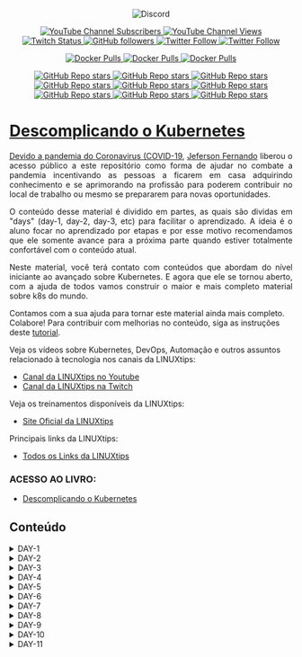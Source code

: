 <p align="center">
<img alt="Discord" src="https://img.shields.io/discord/769953234965889026?label=Pessoas%20no%20Discord&style=plastic">
</p>

<p align="center">
  <a href="http://youtube.com/linuxtips?sub_confirmation=1">
    <img alt="YouTube Channel Subscribers" src="https://img.shields.io/youtube/channel/subscribers/UCJnKVGmXRXrH49Tvrx5X0Sw?style=social">
  </a>
  <a href="http://youtube.com/linuxtips?sub_confirmation=1">
    <img alt="YouTube Channel Views" src="https://img.shields.io/youtube/channel/views/UCJnKVGmXRXrH49Tvrx5X0Sw?style=social">
  </a>
  <a href="http://twitch.tv/linuxtips?sub_confirmation=1">
    <img alt="Twitch Status" src="https://img.shields.io/twitch/status/linuxtips?style=social">
  </a>
  <a href="http://github.com/badtuxx">
    <img alt="GitHub followers" src="https://img.shields.io/github/followers/badtuxx?style=social">
  </a>
  <a href="http://twitter.com/badtux_">
    <img alt="Twitter Follow" src="https://img.shields.io/twitter/follow/badtux_?style=social">
  </a>
  <a href="http://twitter.com/linuxtipsbr">
    <img alt="Twitter Follow" src="https://img.shields.io/twitter/follow/LINUXtipsBR?style=social">
  </a>
</p>

<p align="center">
  <a href="https://hub.docker.com/r/linuxtips/alertmanager_alpine">
    <img alt="Docker Pulls" src="https://img.shields.io/docker/pulls/linuxtips/alertmanager_alpine?label=alertmanager_alpine%20image%20pulls&style=plastic">
  </a>
  <a href="https://hub.docker.com/r/linuxtips/prometheus_alpine">
    <img alt="Docker Pulls" src="https://img.shields.io/docker/pulls/linuxtips/prometheus_alpine?label=prometheus_alpine%20image%20pulls&style=plastic">
  </a>
  <a href="https://hub.docker.com/r/linuxtips/node-exporter_alpine">
    <img alt="Docker Pulls" src="https://img.shields.io/docker/pulls/linuxtips/node-exporter_alpine?label=node-exporter_alpine%20image%20pulls&style=plastic">
  </a>
</p>

<p align="center">
  <a href="https://github.com/badtuxx/DescomplicandoKubernetes">
    <img alt="GitHub Repo stars" src="https://img.shields.io/github/stars/badtuxx/descomplicandokubernetes?label=Descomplicando%20Kubernetes&style=social">
  </a>
  <a href="https://github.com/badtuxx/descomplicandoDocker">
    <img alt="GitHub Repo stars" src="https://img.shields.io/github/stars/badtuxx/descomplicandoDocker?label=Descomplicando%20Docker&style=social">
  </a>
  <a href="https://github.com/badtuxx/descomplicandoPrometheus">
    <img alt="GitHub Repo stars" src="https://img.shields.io/github/stars/badtuxx/descomplicandoPrometheus?label=Descomplicando%20Prometheus&style=social">
  </a>
  <a href="https://github.com/badtuxx/CertifiedContainersExpert">
    <img alt="GitHub Repo stars" src="https://img.shields.io/github/stars/badtuxx/CertifiedContainersExpert?label=CertifiedContainersExpert&style=social">
  </a>
  <a href="https://github.com/badtuxx/DescomplicandoGit">
    <img alt="GitHub Repo stars" src="https://img.shields.io/github/stars/badtuxx/DescomplicandoGit?label=Descomplicando%20Git&style=social">
  </a>
  <a href="https://github.com/badtuxx/DescomplicandoArgoCD">
    <img alt="GitHub Repo stars" src="https://img.shields.io/github/stars/badtuxx/DescomplicandoArgoCD?label=Descomplicando%20ArgoCD&style=social">
  </a>
  <a href="https://github.com/badtuxx/Giropops-Monitoring">
    <img alt="GitHub Repo stars" src="https://img.shields.io/github/stars/badtuxx/Giropops-Monitoring?label=Giropops%20Monitoring&style=social">
  </a>
  <a href="https://github.com/badtuxx/DescomplicandoHelm">
    <img alt="GitHub Repo stars" src="https://img.shields.io/github/stars/badtuxx/DescomplicandoHelm?label=Descomplicando%20Helm&style=social">
  </a>
                <a href="https://github.com/badtuxx/convencendo-seu-chefe">
    <img alt="GitHub Repo stars" src="https://img.shields.io/github/stars/badtuxx/convencendo-seu-chefe?label=convencendo-seu-chefe&style=social">
</p>

# Descomplicando o Kubernetes


<p align="justify">Devido a pandemia do <a href="https://coronavirus.jhu.edu/map.html">Coronavirus (COVID-19</a>, <a href="https://twitter.com/badtux_">Jeferson Fernando</a> liberou o acesso público a este repositório como forma de ajudar no combate a pandemia incentivando as pessoas a ficarem em casa adquirindo conhecimento e se aprimorando na profissão para poderem contribuir no local de trabalho ou mesmo se prepararem para novas oportunidades.</p>

<p align="justify">O conteúdo desse material é dividido em partes, as quais são dividas em "days" (day-1, day-2, day-3, etc) para facilitar o aprendizado. A ideia é o aluno focar no aprendizado por etapas e por esse motivo recomendamos que ele somente avance para a próxima parte quando estiver totalmente confortável com o conteúdo atual.</p>

<p align="justify">Neste material, você terá contato com conteúdos que abordam do nível iniciante ao avançado sobre Kubernetes. E agora que ele se tornou aberto, com a ajuda de todos vamos construir o maior e mais completo material sobre k8s do mundo.</p>

Contamos com a sua ajuda para tornar este material ainda mais completo. Colabore! Para contribuir com melhorias no conteúdo, siga as instruções deste [tutorial](pt/CONTRIBUTING.md).

Veja os vídeos sobre Kubernetes, DevOps, Automação e outros assuntos relacionado à tecnologia nos canais da LINUXtips:

* [Canal da LINUXtips no Youtube](https://www.youtube.com/LINUXtips)
* [Canal da LINUXtips na Twitch](https://www.twitch.com/LINUXtips)

Veja os treinamentos disponíveis da LINUXtips:

* [Site Oficial da LINUXtips](https://linuxtips.io)


Principais links da LINUXtips:

* [Todos os Links da LINUXtips](https://linktr.ee/LINUXtips)

### ACESSO AO LIVRO:

* [Descomplicando o Kubernetes](https://livro.descomplicandokubernetes.com.br)



## Conteúdo

<details>
<summary>DAY-1</summary>

- [DAY-1](pt/day_one/README.md#day-1)
  - [O quê preciso saber antes de começar?](pt/day_one/README.md#o-quê-preciso-saber-antes-de-começar)
  - [Inicio da aula do Day-1](pt/day_one/README.md#inicio-da-aula-do-day-1)
    - [Qual a distro GNU/Linux que devo usar?](pt/day_one/README.md#qual-a-distro-gnu/linux-que-devo-usar?)
    - [Alguns sites que devemos visitar](pt/day_one/README.md#alguns-sites-que-devemos-visitar)
    - [O Container Engine](pt/day_one/README.md#o-container-engine)
    - [OCI - Open Container Initiative](pt/day_one/README.md#oci---open-container-initiative)
    - [O Container Runtime](pt/day_one/README.md#o-container-runtime)
    - [O que é o Kubernetes?](pt/day_one/README.md#o-que-é-o-kubernetes?)
      - [Arquitetura do k8s](pt/day_one/README.md#arquitetura-do-k8s)
    - [Instalando e customizando o Kubectl](pt/day_one/README.md#instalando-e-customizando-o-kubectl)
      - [Instalação do Kubectl no GNU/Linux](pt/day_one/README.md#instalação-do-kubectl-no-gnu/linux)
      - [Instalação do Kubectl no MacOS](pt/day_one/README.md#instalação-do-kubectl-no-macos)
      - [Instalação do Kubectl no Windows](pt/day_one/README.md#instalação-do-kubectl-no-windows)
      - [Customizando o kubectl](pt/day_one/README.md#customizando-o-kubectl)
      - [Auto-complete do kubectl](pt/day_one/README.md#auto-complete-do-kubectl)
      - [Criando um alias para o kubectl](pt/day_one/README.md#criando-um-alias-para-o-kubectl)
    - [Criando um cluster Kubernetes](pt/day_one/README.md#criando-um-cluster-kubernetes)
      - [Criando o cluster em sua máquina local](pt/day_one/README.md#criando-o-cluster-em-sua-máquina-local)
        - [Minikube](pt/day_one/README.md#minikube)
          - [Requisitos básicos para o Minikube](pt/day_one/README.md#requisitos-básicos-para-o-minikube)
          - [Instalação do Minikube no GNU/Linux](pt/day_one/README.md#instalação-do-minikube-no-gnu/linux)
          - [Instalação do Minikube no MacOS](pt/day_one/README.md#instalação-do-minikube-no-macos)
          - [Instalação do Minikube no Microsoft Windows](pt/day_one/README.md#instalação-do-minikube-no-microsoft-windows)
          - [Iniciando, parando e excluindo o Minikube](pt/day_one/README.md#iniciando,-parando-e-excluindo-o-minikube)
          - [Ver detalhes sobre o cluster](pt/day_one/README.md#ver-detalhes-sobre-o-cluster)
          - [Descobrindo o endereço do Minikube](pt/day_one/README.md#descobrindo-o-endereço-do-minikube)
          - [Acessando a máquina do Minikube via SSH](pt/day_one/README.md#acessando-a-máquina-do-minikube-via-ssh)
          - [Dashboard do Minikube](pt/day_one/README.md#dashboard-do-minikube)
          - [Logs do Minikube](pt/day_one/README.md#logs-do-minikube)
          - [Remover o cluster](pt/day_one/README.md#remover-o-cluster)
        - [Kind](pt/day_one/README.md#kind)
          - [Instalação no GNU/Linux](pt/day_one/README.md#instalação-no-gnu/linux)
          - [Instalação no MacOS](pt/day_one/README.md#instalação-no-macos)
          - [Instalação no Windows](pt/day_one/README.md#instalação-no-windows)
          - [Instalação no Windows via Chocolatey](pt/day_one/README.md#instalação-no-windows-via-chocolatey)
          - [Criando um cluster com o Kind](pt/day_one/README.md#criando-um-cluster-com-o-kind)
          - [Criando um cluster com múltiplos nós locais com o Kind](pt/day_one/README.md#criando-um-cluster-com-múltiplos-nós-locais-com-o-kind)
    - [Primeiros passos no k8s](pt/day_one/README.md#primeiros-passos-no-k8s)
      - [Verificando os namespaces e pods](pt/day_one/README.md#verificando-os-namespaces-e-pods)
      - [Executando nosso primeiro pod no k8s](pt/day_one/README.md#executando-nosso-primeiro-pod-no-k8s)
      - [Expondo o pod e criando um Service](pt/day_one/README.md#expondo-o-pod-e-criando-um-service)
    - [Limpando tudo e indo para casa](pt/day_one/README.md#limpando-tudo-e-indo-para-casa)

</details>

<details>
<summary>DAY-2</summary>

- [DAY-2](pt/day_two/README.md#day-2)
  - [O que iremos ver hoje?](pt/day_two/README.md#o-que-iremos-ver-hoje)
    - [O que é um Pod?](o-que-e-um-pod?)
    - [Criando um Pod](pt/day_two/README.md#criando-um-pod)
    - [Visualizando detalhes sobre os Pods](pt/day_two/README.md#visualizando-detalhes-sobre-os-pods)
    - [Removendo um Pod](pt/day_two/README.md#removendo-um-pod)
    - [Criando um Pod através de um arquivo YAML](pt/day_two/README.md#criando-um-pod-atraves-de-um-arquivo-yaml)
    - [Visualizando os logs do Pod](pt/day_two/README.md#visualizando-os-logs-do-pod)
    - [Criando um Pod com mais de um container](pt/day_two/README.md#criando-um-pod-com-mais-de-um-container)
  - [Os comandos `attach` e `exec`](pt/day_two/README.md#os-comandos-attach-e-exec)
  - [Criando um container com limites de memória e CPU](pt/day_two/README.md#criando-um-container-com-limites-de-memoria-e-cpu)
  - [Adicionando um volume EmptyDir no Pod](pt/day_two/README.md#adicionando-um-volume-emptydir-no-pod)

</details>

<details>
<summary>DAY-3</summary>

- [DAY-3](pt/day-three/README.md#day-3)
  - [Inicio da aula do Day-3](pt/day-three/README.md#inicio-da-aula-do-day-3)
  - [O que iremos ver hoje?](pt/day-three/README.md#o-que-iremos-ver-hoje)
  - [O que é um Deployment?](pt/day-three/README.md#o-que-é-um-deployment)
    - [Como criar um Deployment?](pt/day-three/README.md#como-criar-um-deployment)
      - [O que cada parte do arquivo significa?](pt/day-three/README.md#o-que-cada-parte-do-arquivo-significa)
    - [Como aplicar o Deployment?](pt/day-three/README.md#como-aplicar-o-deployment)
    - [Como verificar os Pods que o Deployment está gerenciando?](pt/day-three/README.md#como-verificar-os-pods-que-o-deployment-está-gerenciando)
    - [Como verificar o ReplicaSet que o Deployment está gerenciando?](pt/day-three/README.md#como-verificar-o-replicaset-que-o-deployment-está-gerenciando)
    - [Como verificar os detalhes do Deployment?](pt/day-three/README.md#como-verificar-os-detalhes-do-deployment)
    - [Como atualizar o Deployment?](pt/day-three/README.md#como-atualizar-o-deployment)
    - [E qual é a estratégia de atualização padrão do Deployment?](pt/day-three/README.md#e-qual-é-a-estratégia-de-atualização-padrão-do-deployment)
    - [As estratégias de atualização do Deployment](pt/day-three/README.md#as-estratégias-de-atualização-do-deployment)
      - [Estratégia RollingUpdate](pt/day-three/README.md#estratégia-rollingupdate)
      - [Estratégia Recreate](pt/day-three/README.md#estratégia-recreate)
      - [Fazendo o rollback de uma atualização](pt/day-three/README.md#fazendo-o-rollback-de-uma-atualização)
    - [Removendo um Deployment](pt/day-three/README.md#removendo-um-deployment)
  - [Conclusão](pt/day-three/README.md#conclusão)

</details>

<details>
<summary>DAY-4</summary>

- [DAY-4](day-4/README.md)
- [Inicio da aula do Day-4](day-4/README.md#inicio-da-aula-do-day-4)
- [O que iremos ver hoje?](day-4/README.md#o-que-iremos-ver-hoje)
  - [ReplicaSet](day-4/README.md#replicaset)
    - [O Deployment e o ReplicaSet](day-4/README.md#o-deployment-e-o-replicaset)
    - [Criando um ReplicaSet](day-4/README.md#criando-um-replicaset)
    - [Apagando o ReplicaSet](day-4/README.md#apagando-o-replicaset)
  - [O DaemonSet](day-4/README.md#o-daemonset)
    - [Criando um DaemonSet](day-4/README.md#criando-um-daemonset)
    - [Criando um DaemonSet utilizando o comando kubectl create](day-4/README.md#criando-um-daemonset-utilizando-o-comando-kubectl-create)
    - [Aumentando um node no cluster](day-4/README.md#aumentando-um-node-no-cluster)
    - [Removendo um DaemonSet](day-4/README.md#removendo-um-daemonset)
  - [As Probes do Kubernetes](day-4/README.md#as-probes-do-kubernetes)
    - [O que são as Probes?](day-4/README.md#o-que-sao-as-probes)
    - [Liveness Probe](day-4/README.md#liveness-probe)
    - [Readiness Probe](day-4/README.md#readiness-probe)
    - [Startup Probe](day-4/README.md#startup-probe)
  - [A sua lição de casa](day-4/README.md#a-sua-licao-de-casa)
- [Final do Day-4](day-4/README.md#final-do-day-4)

</details>

<details>
<summary>DAY-5</summary>

- [DAY-5](day-5/README.md#day-5)
- [Conteúdo do Day-5](day-5/README.md#conteúdo-do-day-5)
- [Inicio da aula do Day-5](day-5/README.md#inicio-da-aula-do-day-5)
  - [O que iremos ver hoje?](day-5/README.md#o-que-iremos-ver-hoje)
  - [Instalação de um cluster Kubernetes](day-5/README.md#instalação-de-um-cluster-kubernetes)
    - [O que é um cluster Kubernetes?](day-5/README.md#o-que-é-um-cluster-kubernetes)
    - [Formas de instalar o Kubernetes](day-5/README.md#formas-de-instalar-o-kubernetes)
    - [Criando um cluster Kubernetes com o kubeadm](day-5/README.md#criando-um-cluster-kubernetes-com-o-kubeadm)
      - [Instalando o kubeadm](day-5/README.md#instalando-o-kubeadm)
      - [Desativando o uso do swap no sistema](day-5/README.md#desativando-o-uso-do-swap-no-sistema)
      - [Carregando os módulos do kernel](day-5/README.md#carregando-os-módulos-do-kernel)
      - [Configurando parâmetros do sistema](day-5/README.md#configurando-parâmetros-do-sistema)
      - [Instalando os pacotes do Kubernetes](day-5/README.md#instalando-os-pacotes-do-kubernetes)
      - [Instalando o Docker e o containerd](day-5/README.md#instalando-o-docker-e-o-containerd)
      - [Configurando o containerd](day-5/README.md#configurando-o-containerd)
      - [Habilitando o serviço do kubelet](day-5/README.md#habilitando-o-serviço-do-kubelet)
      - [Configurando as portas](day-5/README.md#configurando-as-portas)
      - [Iniciando o cluster](day-5/README.md#iniciando-o-cluster)
      - [Entendendo o arquivo admin.conf](day-5/README.md#entendendo-o-arquivo-adminconf)
      - [Instalando o Weave Net](day-5/README.md#instalando-o-weave-net)
      - [O que é o CNI?](day-5/README.md#o-que-é-o-cni)
    - [Visualizando detalhes dos nodes](day-5/README.md#visualizando-detalhes-dos-nodes)
  - [A sua lição de casa](day-5/README.md#a-sua-lição-de-casa)
- [Final do Day-5](day-5/README.md#final-do-day-5)

</details>

<details>
<summary>DAY-6</summary>

- [DAY-6](day-6/README.md#day-6)
  - [Conteúdo do Day-6](day-6/README.md#conteúdo-do-day-6)
  - [Inicio da aula do Day-6](day-6/README.md#inicio-da-aula-do-day-6)
    - [O que iremos ver hoje?](day-6/README.md#o-que-iremos-ver-hoje)
      - [O que são volumes?](day-6/README.md#o-que-são-volumes)
        - [EmpytDir](day-6/README.md#empytdir)
        - [Storage Class](day-6/README.md#storage-class)
        - [PV - Persistent Volume](day-6/README.md#pv---persistent-volume)
        - [PVC - Persistent Volume Claim](day-6/README.md#pvc---persistent-volume-claim)
    - [A sua lição de casa](day-6/README.md#a-sua-lição-de-casa)
  - [Final do Day-6](day-6/README.md#final-do-day-6)

</details>

<details>
<summary>DAY-7</summary>

- [DAY-7](day-7/README.md#day-7)
- [Conteúdo do Day-7](day-7/README.md#conteúdo-do-day-7)
  - [O que iremos ver hoje?](day-7/README.md#o-que-iremos-ver-hoje)
    - [O que é um StatefulSet?](day-7/README.md#o-que-é-um-statefulset)
      - [Quando usar StatefulSets?](day-7/README.md#quando-usar-statefulsets)
      - [E como ele funciona?](day-7/README.md#e-como-ele-funciona)
      - [O StatefulSet e os volumes persistentes](day-7/README.md#o-statefulset-e-os-volumes-persistentes)
      - [O StatefulSet e o Headless Service](day-7/README.md#o-statefulset-e-o-headless-service)
      - [Criando um StatefulSet](day-7/README.md#criando-um-statefulset)
      - [Excluindo um StatefulSet](day-7/README.md#excluindo-um-statefulset)
      - [Excluindo um Headless Service](day-7/README.md#excluindo-um-headless-service)
      - [Excluindo um PVC](day-7/README.md#excluindo-um-pvc)
    - [Services](day-7/README.md#services)
      - [Tipos de Services](day-7/README.md#tipos-de-services)
      - [Como os Services funcionam](day-7/README.md#como-os-services-funcionam)
      - [Os Services e os Endpoints](day-7/README.md#os-services-e-os-endpoints)
      - [Criando um Service](day-7/README.md#criando-um-service)
        - [ClusterIP](day-7/README.md#clusterip)
        - [ClusterIP](day-7/README.md#clusterip-1)
        - [LoadBalancer](day-7/README.md#loadbalancer)
        - [ExternalName](day-7/README.md#externalname)
      - [Verificando os Services](day-7/README.md#verificando-os-services)
      - [Verificando os Endpoints](day-7/README.md#verificando-os-endpoints)
      - [Removendo um Service](day-7/README.md#removendo-um-service)
  - [A sua lição de casa](day-7/README.md#a-sua-lição-de-casa)
- [Final do Day-7](day-7/README.md#final-do-day-7)
</details>


<details>
<summary>DAY-8</summary>

- [Descomplicando o Kubernetes](day-8/README.md#descomplicando-o-kubernetes)
  - [DAY-8](day-8/README.md#day-8)
    - [Conteúdo do Day-8](day-8/README.md#conteúdo-do-day-8)
    - [O que iremos ver hoje?](day-8/README.md#o-que-iremos-ver-hoje)
      - [O que são Secrets?](day-8/README.md#o-que-são-secrets)
        - [Como os Secrets funcionam](day-8/README.md#como-os-secrets-funcionam)
        - [Tipos de Secrets](day-8/README.md#tipos-de-secrets)
        - [Antes de criar um Secret, o Base64](day-8/README.md#antes-de-criar-um-secret-o-base64)
        - [Criando nosso primeiro Secret](day-8/README.md#criando-nosso-primeiro-secret)
        - [Usando o nosso primeiro Secret](day-8/README.md#usando-o-nosso-primeiro-secret)
        - [Criando um Secret para armazenar credenciais Docker](day-8/README.md#criando-um-secret-para-armazenar-credenciais-docker)
        - [Criando um Secret TLS](day-8/README.md#criando-um-secret-tls)
      - [ConfigMaps](day-8/README.md#configmaps)
  - [Final do Day-8](day-8/README.md#final-do-day-8)
</details>

<details>
<summary>DAY-9</summary>

</details>

<details>
<summary>DAY-10</summary>

</details>

<details>
<summary>DAY-11</summary>

</details>

&nbsp;